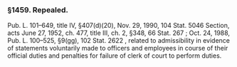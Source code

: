 <!--
url: https://uscode.house.gov/view.xhtml?req=granuleid:USC-prelim-title8-section1459&num=0&edition=prelim
date_accessed: 2024-07-28 23:46:06
-->
### §1459\. Repealed.
 Pub. L. 101–649,
 title IV, §407(d)(20\), Nov. 29, 1990,
 104 Stat. 5046
 Section, acts
 June 27, 1952, ch. 477, title III, ch. 2, §348,
 66 Stat. 267
 ; Oct. 24, 1988,
 Pub. L. 100–525,
 §9(gg),
 102 Stat. 2622
 , related to admissibility in evidence of statements voluntarily made to officers and employees in course of their official duties and penalties for failure of clerk of court to perform duties.
